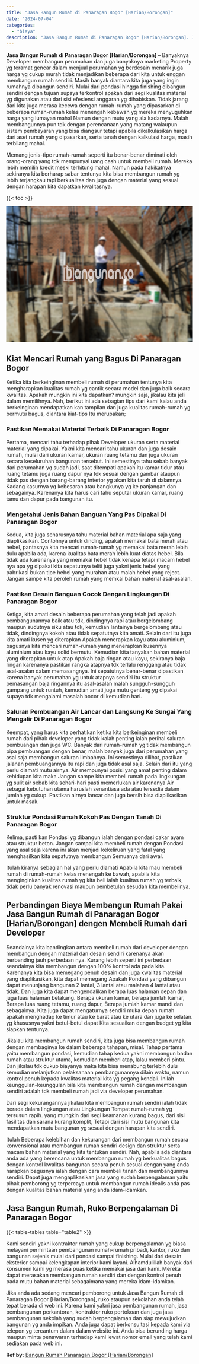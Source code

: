 ```yaml
---
title: "Jasa Bangun Rumah di Panaragan Bogor [Harian/Borongan]"
date: "2024-07-04"
categories: 
  - "biaya"
description: "Jasa Bangun Rumah di Panaragan Bogor [Harian/Borongan]. Jika anda ada sedang mencari pemborong untuk Jasa Bangun Rumah di Panaragan Bogor [Harian/Borongan]..."
---
```


**Jasa Bangun Rumah di Panaragan Bogor \[Harian/Borongan\]** – Banyaknya Developer membangun perumahan dan juga banyaknya marketing Property yg teramat gencar dalam menjual perumahan yg berdesain menarik juga harga yg cukup murah tidak menjadikan beberapa dari kita untuk enggan membangun rumah sendiri. Masih banyak diantara kita juga yang ingin rumahnya dibangun sendiri. Mulai dari pondasi hingga finishing dibangun sendiri dengan tujuan supaya terkontrol apakah dari segi kualitas material yg digunakan atau dari sisi efesiensi anggaran yg dihabiskan. Tidak jarang dari kita juga merasa kecewa dengan rumah-rumah yang dipasarkan di beberapa rumah-rumah kelas menengah kebawah yg mereka menyuguhkan harga yang lumayan mahal Namun dengan mutu yang ala kadarnya. Malah membangunnya pun tdk dengan perencanaan yang matang walaupun sistem pembayaran yang bisa diangsur tetapi apabila dikalkulasikan harga dari aset rumah yang dipasarkan, serta tanah dengan kalkulasi harga, masih terbilang mahal.

Memang jenis-tipe rumah-rumah seperti itu benar-benar diminati oleh orang-orang yang tdk mempunyai uang cash untuk membeli rumah. Mereka lebih memilih kredit meski terhitung mahal. Namun pada hakikatnya sekiranya kita berharap sabar tentunya kita bisa membangun rumah yg lebih terjangkau tapi berkualitas dan juga dengan material yang sesuai dengan harapan kita dapatkan kwalitasnya.

{{< toc >}}

![Jasa Bangun Rumah di Panaragan Bogor [Harian/Borongan]](/images/borong-bangunan-03.png)

## Kiat Mencari Rumah yang Bagus Di Panaragan Bogor

Ketika kita berkeinginan membeli rumah di perumahan tentunya kita mengharapkan kualitas rumah yg cantik secara model dan juga baik secara kwalitas. Apakah mungkin ini kita dapatkan? mungkin saja, jikalau kita jeli dalam memilihnya. Nah, berikut ini ada sebagian tips dari kami kalau anda berkeinginan mendapatkan kan tampilan dan juga kualitas rumah-rumah yg bermutu bagus, diantara kiat-tips Itu merupakan;

### Pastikan Memakai Material Terbaik Di Panaragan Bogor

Pertama, mencari tahu terhadap pihak Developer ukuran serta material material yang dipakai. Yakni kita mencari tahu ukuran dan juga desain rumah, mulai dari ukuran kamar, ukuran ruang tetamu dan juga ukuran secara keseluruhan bangunan tersebut. Ini semestinya tahu sebab banyak dari perumahan yg sudah jadi, saat ditempati apakah itu kamar tidur atau ruang tetamu juga ruang dapur nya tdk sesuai dengan gambar ataupun tidak pas dengan barang-barang interior yg akan kita taruh di dalamnya. Kadang kasurnya yg kebesaran atau bangkunya yg ke panjangan dan sebagainya. Karenanya kita harus cari tahu seputar ukuran kamar, ruang tamu dan dapur pada bangunan itu.

### Mengetahui Jenis Bahan Banguan Yang Pas Dipakai Di Panaragan Bogor

Kedua, kita juga seharusnya tahu material bahan material apa saja yang diaplikasikan. Contohnya untuk dinding, apakah memakai bata merah atau hebel, pantasnya kita mencari rumah-rumah yg memakai bata merah lebih dulu apabila ada, karena kualitas bata merah lebih kuat diatas hebel. Bila tidak ada karenanya yang memakai hebel tidak kenapa tetapi macam hebel nya apa yg dipakai kita sepatutnya teliti juga yakni jenis hebel yang pabrikasi bukan tipe hebel yang murahan atau malah hebel yang reject. Jangan sampe kita peroleh rumah yang memkai bahan material asal-asalan.

### Pastikan Desain Banguan Cocok Dengan Lingkungan Di Panaragan Bogor

Ketiga, kita amati desain beberapa perumahan yang telah jadi apakah pembangunannya baik atau tdk, dindingnya rapi atau bergelombang maupun sudutnya siku atau tdk, kemudian lantainya bergelombang atau tidak, dindingnya kokoh atau tidak sepatutnya kita amati. Selain dari itu juga kita amati kusen yg diterapkan Apakah menerapkan kayu atau aluminium, bagusnya kita mencari rumah-rumah yang menerapkan kusennya aluminium atau kayu solid bermutu. Kemudian kita tanyakan bahan material yang diterapkan untuk atap Apakah baja ringan atau kayu, sekiranya baja ringan karenanya pastikan rangka atapnya tdk terlalu renggang atau tidak asal-asalan dalam memasangnya. Ini sepatutnya benar-benar dipastikan karena banyak perumahan yg untuk atapnya sendiri itu struktur pemasangan baja ringannya itu asal-asalan malah sungguh-sungguh gampang untuk runtuh, kemudian amati juga mutu genteng yg dipakai supaya tdk mengalami masalah bocor di kemudian hari.

### Saluran Pembuangan Air Lancar dan Langsung Ke Sungai Yang Mengalir Di Panaragan Bogor

Keempat, yang harus kita perhatikan ketika kita berkeinginan membeli rumah dari pihak developer yang tidak kalah penting ialah perihal saluran pembuangan dan juga WC. Banyak dari rumah-rumah yg tidak membangun pipa pembuangan dengan benar, malah banyak juga dari perumahan yang asal saja membangun saluran limbahnya. Ini semestinya dilihat, pastikan jalanan pembuangannya itu rapi dan juga tidak asal saja. Selain dari itu yang perlu diamati mutu airnya. Air mempunyai posisi yang amat penting dalam kehidupan kita maka Jangan sampe kita membeli rumah pada lingkungan yg sulit air sebab kita sehari-hari pasti memerlukan air karenanya Air sebagai kebutuhan utama haruslah senantiasa ada atau tersedia dalam jumlah yg cukup. Pastikan airnya lancar dan juga bersih bisa diaplikasikan untuk masak.

### Struktur Pondasi Rumah Kokoh Pas Dengan Tanah Di Panaragan Bogor

Kelima, pasti kan Pondasi yg dibangun ialah dengan pondasi cakar ayam atau struktur beton. Jangan sampai kita membeli rumah dengan Pondasi yang asal saja karena ini akan menjadi kekeliruan yang fatal yang menghasilkan kita sepatutnya membangun Semuanya dari awal.

Itulah kiranya sebagian hal yang perlu diamati Apabila kita mau membeli rumah di rumah-rumah kelas menengah ke bawah, apabila kita menginginkan kualitas rumah yg kita beli ialah kualitas rumah yg terbaik, tidak perlu banyak renovasi maupun pembetulan sesudah kita membelinya.

## Perbandingan Biaya Membangun Rumah Pakai Jasa Bangun Rumah di Panaragan Bogor \[Harian/Borongan\] dengen Membeli Rumah dari Developer

Seandainya kita bandingkan antara membeli rumah dari developer dengan membangun dengan material dan desain sendiri karenanya akan berbanding jauh perbedaan nya. Kurang lebih seperti ini perbedaan seandainya kita membangun dengan 100% kontrol ada pada kita. Karenanya kita bisa memegang penuh desain dan juga kwalitas material yang diaplikasikan, kita dapat memegang Apakah Pondasi yang dibangun dapat menunjang bangunan 2 lantai, 3 lantai atau malahan 4 lantai atau tidak. Dan juga kita dapat mengendalikan berapa luas halaman depan dan juga luas halaman belakang. Berapa ukuran kamar, berapa jumlah kamar, Berapa luas ruang tetamu, ruang dapur, Berapa jumlah kamar mandi dan sebagainya. Kita juga dapat mengaturnya sendiri muka depan rumah apakah menghadap ke timur atau ke barat atau ke utara dan juga ke selatan. yg khususnya yakni betul-betul dapat Kita sesuaikan dengan budget yg kita siapkan tentunya.

Jikalau kita membangun rumah sendiri, kita juga bisa membangun rumah dengan membaginya ke dalam beberapa tahapan, misal. Tahap pertama yaitu membangun pondasi, kemudian tahap kedua yakni membangun badan rumah atau struktur utama, kemudian memberi atap, lalau memberi pintu. Dan jikalau tdk cukup biayanya maka kita bisa menabung terlebih dulu kemudian melanjutkan pelaksanaan pembangunannya dilain waktu, namun kontrol penuh kepada kwalitas material kita yg pegang kendali. Inilah keunggulan-keunggulan bila kita membangun rumah dengan membangun sendiri adalah tdk membeli rumah jadi via developer perumahan.

Dari segi kekurangannya jikalau kita membangun rumah sendiri ialah tidak berada dalam lingkungan atau Lingkungan Tempat rumah-rumah yg tersusun rapih. yang mungkin dari segi keamanan kurang bagus, dari sisi fasilitas dan sarana kurang komplit, Tetapi dari sisi mutu bangunan kita mendapatkan mutu bangunan yg sesuai dengan harapan kita sendiri.

Itulah Beberapa kelebihan dan kekurangan dari membangun rumah secara konvensional atau membangun rumah sendiri design dan struktur serta macam bahan material yang kita tentukan sendiri. Nah, apabila ada diantara anda ada yang berencana untuk membangun rumah yg berkualitas bagus dengan kontrol kwalitas bangunan secara penuh sesuai dengan yang anda harapkan bagusnya ialah dengan cara membeli tanah dan membangunnya sendiri. Dapat juga mengaplikasikan jasa yang sudah berpengalaman yaitu pihak pemborong yg terpercaya untuk membangun rumah idealis anda pas dengan kualitas bahan material yang anda idam-idamkan.

## Jasa Bangun Rumah, Ruko Berpengalaman Di Panaragan Bogor

{{< table-tables table="table2" >}}

Kami sendiri yakni kontraktor rumah yang cukup berpengalaman yg biasa melayani permintaan pembangunan rumah-rumah pribadi, kantor, ruko dan bangunan sejenis mulai dari pondasi sampai finishing. Mulai dari desain eksterior sampai kelengkapan interior kami layani. Alhamdulillah banyak dari konsumen kami yg merasa puas ketika memakai jasa dari kami. Mereka dapat merasakan membangun rumah sendiri dan dengan kontrol penuh pada mutu bahan material sebagaimana yang mereka idam-idamkan.

Jika anda ada sedang mencari pemborong untuk Jasa Bangun Rumah di Panaragan Bogor \[Harian/Borongan\], ruko ataupun sekolahan anda telah tepat berada di web ini. Karena kami yakni jasa pembangunan rumah, jasa pembangunan perkantoran, kontraktor ruko pertokoan dan juga jasa pembangunan sekolah yang sudah berpengalaman dan siap mewujudkan bangunan yg anda impikan. Anda juga dapat berkonsultasi kepada kami via telepon yg tercantum dalam dalam website ini. Anda bisa berunding harga maupun minta penawaran terhadap kami lewat nomor email yang telah kami sediakan pada web ini.

**Ref by:** [Bangun Rumah Panaragan Bogor [Harian/Borongan]](https://id.wikipedia.org/wiki/Bangun)
